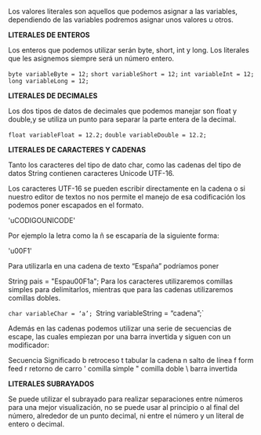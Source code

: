 Los valores literales son aquellos que podemos asignar a las variables, dependiendo de las variables podremos asignar unos valores u otros.



**LITERALES DE ENTEROS**

Los enteros que podemos utilizar serán byte, short, int y long. Los literales que les asignemos siempre será un número entero.

`byte variableByte = 12;`
`short variableShort = 12;`
`int variableInt = 12;`
`long variableLong = 12;`

**LITERALES DE DECIMALES**

Los dos tipos de datos de decimales que podemos manejar son float y double,y se utiliza un punto para separar la parte entera de la decimal.

`float variableFloat = 12.2;`
`double variableDouble = 12.2;`

**LITERALES DE CARACTERES Y CADENAS**

Tanto los caracteres del tipo de dato char, como las cadenas del tipo de datos String contienen caracteres Unicode UTF-16.

Los caracteres UTF-16 se pueden escribir directamente en la cadena o si nuestro editor de textos no nos permite el manejo de esa codificación los podemos poner escapados en el formato.

'uCODIGOUNICODE'

Por ejemplo la letra como la ñ se escaparía de la siguiente forma:

'u00F1'

Para utilizarla en una cadena de texto “España” podríamos poner

String pais = "Espau00F1a";
Para los caracteres utilizaremos comillas simples para delimitarlos, mientras que para las cadenas utilizaremos comillas dobles.

`char variableChar = ‘a’;
`String variableString = “cadena”;`

Además en las cadenas podemos utilizar una serie de secuencias de escape, las cuales empiezan por una barra invertida y siguen con un modificador:

Secuencia	Significado
b	retroceso
t	tabular la cadena
n	salto de línea
f	form feed
r	retorno de carro
'	comilla simple
"	comilla doble
\	barra invertida


 **LITERALES SUBRAYADOS**

 Se puede utilizar el subrayado para realizar separaciones entre números para una mejor visualización, no se puede usar al principio o al final del número, alrededor de un punto decimal, ni entre el número y un literal de entero o decimal.